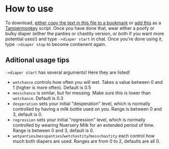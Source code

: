 # How to use
To download, [either copy the text in this file to a bookmark](https://github.com/mrbakucamp/BC-Diaper-Wetter/edit/main/bcdw-loader-bookmark) or [add this](https://mrbakucamp.github.io/BC-Diaper-Wetter/bcdw-loader-tampermonkey.js) as a [Tampermonkey](https://www.tampermonkey.net/) script.
Once you have done that, wear either a poofy or bulky diaper (either the panties or chastity version, or both if you want more potential uses!) and type `->diaper start` in chat. Once you're done using it, type `->diaper stop` to become contienent again.

## Aditional usage tips
`->diaper start` has several arguments! Here they are listed!
- `wetchance` controls how often you will wet. Takes a value between 0 and 1 (higher is more often). Default is 0.5
- `messchance` is similar, but for messing. Make sure this is lower than `wetchance`. Default is 0.3
- `desperation` sets your initial "desperation" level, which is normally controlled by having a milk bottle used on you. Range is between 0 and 3, default is 0.
- `regression` sets your initial "regression" level, which is normally controlled by wearing Nuersery Milk for an extended period of time. Range is between 0 and 3, default is 0.
- `wetpanties`/`messpanties`/`wetchastity`/`messchastity` each control how much both diapers are used. Ranges are from 0 to 2, defaults are all 0.
